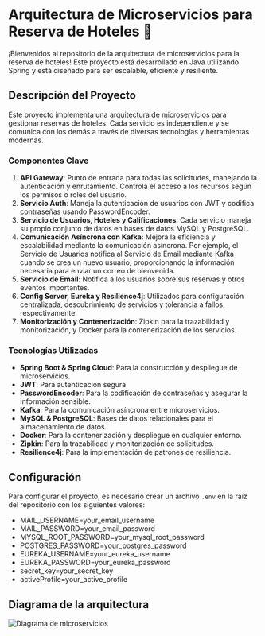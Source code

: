 # Arquitectura de Microservicios para Reserva de Hoteles 🏨

¡Bienvenidos al repositorio de la arquitectura de microservicios para la reserva de hoteles! Este proyecto está desarrollado en Java utilizando Spring y está diseñado para ser escalable, eficiente y resiliente.

## Descripción del Proyecto

Este proyecto implementa una arquitectura de microservicios para gestionar reservas de hoteles. Cada servicio es independiente y se comunica con los demás a través de diversas tecnologías y herramientas modernas.

### Componentes Clave

1. **API Gateway**: Punto de entrada para todas las solicitudes, manejando la autenticación y enrutamiento. Controla el acceso a los recursos según los permisos o roles del usuario.
2. **Servicio Auth**: Maneja la autenticación de usuarios con JWT y codifica contraseñas usando PasswordEncoder.
3. **Servicio de Usuarios, Hoteles y Calificaciones**: Cada servicio maneja su propio conjunto de datos en bases de datos MySQL y PostgreSQL.
4. **Comunicación Asíncrona con Kafka**: Mejora la eficiencia y escalabilidad mediante la comunicación asíncrona. Por ejemplo, el Servicio de Usuarios notifica al Servicio de Email mediante Kafka cuando se crea un nuevo usuario, proporcionando la información necesaria para enviar un correo de bienvenida.
5. **Servicio de Email**: Notifica a los usuarios sobre sus reservas y otros eventos importantes.
6. **Config Server, Eureka y Resilience4j**: Utilizados para configuración centralizada, descubrimiento de servicios y tolerancia a fallos, respectivamente.
7. **Monitorización y Contenerización**: Zipkin para la trazabilidad y monitorización, y Docker para la contenerización de los servicios.

### Tecnologías Utilizadas

- **Spring Boot & Spring Cloud**: Para la construcción y despliegue de microservicios.
- **JWT**: Para autenticación segura.
- **PasswordEncoder**: Para la codificación de contraseñas y asegurar la información sensible.
- **Kafka**: Para la comunicación asíncrona entre microservicios.
- **MySQL & PostgreSQL**: Bases de datos relacionales para el almacenamiento de datos.
- **Docker**: Para la contenerización y despliegue en cualquier entorno.
- **Zipkin**: Para la trazabilidad y monitorización de solicitudes.
- **Resilience4j**: Para la implementación de patrones de resiliencia.

## Configuración

Para configurar el proyecto, es necesario crear un archivo `.env` en la raíz del repositorio con los siguientes valores:

- MAIL_USERNAME=your_email_username
- MAIL_PASSWORD=your_email_password
- MYSQL_ROOT_PASSWORD=your_mysql_root_password
- POSTGRES_PASSWORD=your_postgres_password
- EUREKA_USERNAME=your_eureka_username
- EUREKA_PASSWORD=your_eureka_password
- secret_key=your_secret_key
- activeProfile=your_active_profile

## Diagrama de la arquitectura

![Diagrama de microservicios](https://github.com/Alvarosanchezz3/Microservicios_Booking/assets/99328696/b328a68a-1ef9-4ae1-97be-5d1b875f4e10)

